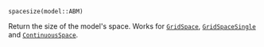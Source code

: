 ```
spacesize(model::ABM)
```

Return the size of the model's space. Works for [`GridSpace`](@ref), [`GridSpaceSingle`](@ref) and [`ContinuousSpace`](@ref).
